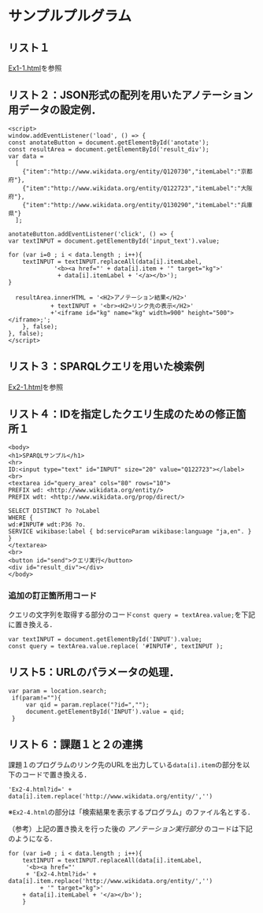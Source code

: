 # サンプルプルグラム
## リスト１
[Ex1-1.html](Ex1-1.html)を参照


## リスト２：JSON形式の配列を用いたアノテーション用データの設定例．
```
<script>
window.addEventListener('load', () => {
const anotateButton = document.getElementById('anotate');
const resultArea = document.getElementById('result_div');
var data = 
  [
    {"item":"http://www.wikidata.org/entity/Q120730","itemLabel":"京都府"},
    {"item":"http://www.wikidata.org/entity/Q122723","itemLabel":"大阪府"},
    {"item":"http://www.wikidata.org/entity/Q130290","itemLabel":"兵庫県"}
  ];

anotateButton.addEventListener('click', () => {
var textINPUT = document.getElementById('input_text').value;

for (var i=0 ; i < data.length ; i++){
	textINPUT = textINPUT.replaceAll(data[i].itemLabel,
             '<b><a href="' + data[i].item + '" target="kg">'
              + data[i].itemLabel + '</a></b>');
}	

  resultArea.innerHTML = '<H2>アノテーション結果</H2>'
			+ textINPUT + '<br><H2>リンク先の表示</H2>'
			+'<iframe id="kg" name="kg" width=900" height="500"></iframe>;';	
	}, false);
}, false);
</script>
```

## リスト３：SPARQLクエリを用いた検索例
[Ex2-1.html](Ex2-1.html)を参照


## リスト４：IDを指定したクエリ生成のための修正箇所１
```
<body>
<h1>SPARQLサンプル</h1>
<hr>
ID:<input type="text" id="INPUT" size="20" value="Q122723"></label><br>
<textarea id="query_area" cols="80" rows="10">
PREFIX wd: <http://www.wikidata.org/entity/>
PREFIX wdt: <http://www.wikidata.org/prop/direct/>
   
SELECT DISTINCT ?o ?oLabel
WHERE { 
wd:#INPUT# wdt:P36 ?o.
SERVICE wikibase:label { bd:serviceParam wikibase:language "ja,en". }
}
</textarea>
<br>
<button id="send">クエリ実行</button>
<div id="result_div"></div>
</body>
```
### 追加の訂正箇所用コード  
クエリの文字列を取得する部分のコード`const query = textArea.value;`を下記に置き換える．
```
var textINPUT = document.getElementById('INPUT').value;
const query = textArea.value.replace( '#INPUT#', textINPUT );
```

## リスト5：URLのパラメータの処理．
 ```
var param = location.search;
  if(param!=""){
      var qid = param.replace("?id=","");
      document.getElementById('INPUT').value = qid;
  }
```
## リスト６：課題１と２の連携
課題１のプログラムのリンク先のURLを出力している`data[i].item`の部分を以下のコードで置き換える．
```
'Ex2-4.html?id=' + data[i].item.replace('http://www.wikidata.org/entity/','')
```
※`Ex2-4.html`の部分は「検索結果を表示するプログラム」のファイル名とする．  
  
（参考）上記の置き換えを行った後の *アノテーション実行部分* のコードは下記のようになる．
```
for (var i=0 ; i < data.length ; i++){
	textINPUT = textINPUT.replaceAll(data[i].itemLabel,
	 '<b><a href="' 
	 + 'Ex2-4.html?id=' + data[i].item.replace('http://www.wikidata.org/entity/','')
         + '" target="kg">'
	+ data[i].itemLabel + '</a></b>');
	}	
```
